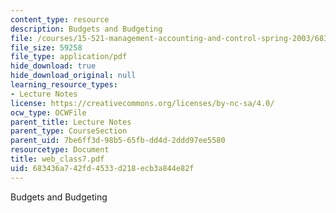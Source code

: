 ```yaml
---
content_type: resource
description: Budgets and Budgeting
file: /courses/15-521-management-accounting-and-control-spring-2003/683436a742fd4533d218ecb3a844e82f_web_class7.pdf
file_size: 59258
file_type: application/pdf
hide_download: true
hide_download_original: null
learning_resource_types:
- Lecture Notes
license: https://creativecommons.org/licenses/by-nc-sa/4.0/
ocw_type: OCWFile
parent_title: Lecture Notes
parent_type: CourseSection
parent_uid: 7be6ff3d-98b5-65fb-dd4d-2ddd97ee5580
resourcetype: Document
title: web_class7.pdf
uid: 683436a7-42fd-4533-d218-ecb3a844e82f
---
```

Budgets and Budgeting